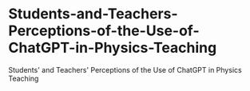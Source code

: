 # Students-and-Teachers-Perceptions-of-the-Use-of-ChatGPT-in-Physics-Teaching
Students' and Teachers' Perceptions of the Use of ChatGPT in Physics Teaching
